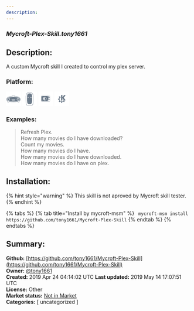 ```yaml
---
description: 
---
```


### _Mycroft-Plex-Skill.tony1661_  
## Description:  
A custom Mycroft skill I created to control my plex server.  
### Platform:  
 ![Mark I](../.gitbook/assets/mark-1-icon.png)  ![Mark II](../.gitbook/assets/mark-2-icon.png)  ![Picroft](../.gitbook/assets/picroft-icon.png)  ![plasmoid](../.gitbook/assets/kde.png)   
### Examples:  
> Refresh Plex.  
> How many movies do I have downloaded?  
> Count my movies.  
> How many movies do I have.  
> How many movies do I have downloaded.  
> How many movies do I have on plex.  
  
## Installation:  
{% hint style="warning" %}
This skill is not aproved by Mycroft skill tester.
{% endhint %}
    
{% tabs %}
{% tab title="Install by mycroft-msm" %}
``` mycroft-msm install https://github.com/tony1661/Mycroft-Plex-Skill```
{% endtab %}
  {% endtabs %}
    
## Summary:  
**Github:** [https://github.com/tony1661/Mycroft-Plex-Skill](https://github.com/tony1661/Mycroft-Plex-Skill)  
**Owner:** [@tony1661](https://github.com/tony1661)  
**Created:** 2019 Apr 24 04:14:02 UTC  **Last updated:** 2019 May 14 17:07:51 UTC  
**License:** Other  
**Market status:** [Not in Market](https://market.mycroft.ai/skill/)  
**Categories:** [ uncategorized ]   
